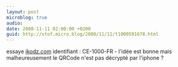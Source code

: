 ```yaml
---
layout: post
microblog: true
audio: 
date: 2008-11-11 02:00:00 +0200
guid: http://xtof.micro.blog/2008/11/11/t1000591678.html
---
```

essaye [ikodz.com](http://ikodz.com) identifiant : CE-1000-FR - l'idée est bonne mais malheureusement le QRCode n'est pas décrypté par l'iphone ?

